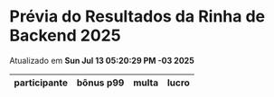 # Prévia do Resultados da Rinha de Backend 2025
Atualizado em **Sun Jul 13 05:20:29 PM -03 2025**


| participante | bônus p99 | multa | lucro |
| -- | -- | -- | -- |
